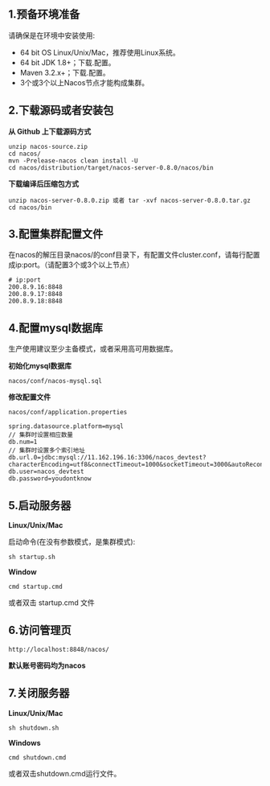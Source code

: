 ## 1.预备环境准备
请确保是在环境中安装使用:

- 64 bit OS Linux/Unix/Mac，推荐使用Linux系统。
- 64 bit JDK 1.8+；下载.配置。
- Maven 3.2.x+；下载.配置。
- 3个或3个以上Nacos节点才能构成集群。

## 2.下载源码或者安装包
**从 Github 上下载源码方式**


	unzip nacos-source.zip
	cd nacos/
	mvn -Prelease-nacos clean install -U
	cd nacos/distribution/target/nacos-server-0.8.0/nacos/bin

**下载编译后压缩包方式**

	unzip nacos-server-0.8.0.zip 或者 tar -xvf nacos-server-0.8.0.tar.gz
	cd nacos/bin

## 3.配置集群配置文件
在nacos的解压目录nacos/的conf目录下，有配置文件cluster.conf，请每行配置成ip:port。（请配置3个或3个以上节点）

	# ip:port
	200.8.9.16:8848
	200.8.9.17:8848
	200.8.9.18:8848

## 4.配置mysql数据库
生产使用建议至少主备模式，或者采用高可用数据库。

**初始化mysql数据库**

	nacos/conf/nacos-mysql.sql

**修改配置文件**

	nacos/conf/application.properties

	spring.datasource.platform=mysql
	// 集群时设置相应数量
	db.num=1 
	// 集群时设置多个索引地址
	db.url.0=jdbc:mysql://11.162.196.16:3306/nacos_devtest?characterEncoding=utf8&connectTimeout=1000&socketTimeout=3000&autoReconnect=true
	db.user=nacos_devtest
	db.password=youdontknow

## 5.启动服务器
**Linux/Unix/Mac**

启动命令(在没有参数模式，是集群模式):

	sh startup.sh

**Window**

	cmd startup.cmd 
或者双击 startup.cmd 文件

## 6.访问管理页


	http://localhost:8848/nacos/

**默认账号密码均为nacos**

## 7.关闭服务器

**Linux/Unix/Mac**

	sh shutdown.sh

**Windows**

	cmd shutdown.cmd

或者双击shutdown.cmd运行文件。
